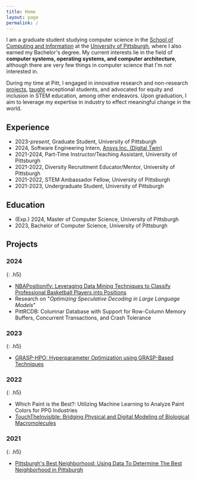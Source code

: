 ```yaml
---
title: Home
layout: page
permalink: /
---
```


I am a graduate student studying computer science in the [School of Computing and Information](https://sci.pitt.edu) at the [University of Pittsburgh](https://pitt.edu), where I also earned my Bachelor's degree. My current interests lie in the field of **computer systems, operating systems, and computer architecture**, although there are very few things in computer science that I'm _not_ interested in.

During my time at Pitt, I engaged in innovative research and non-research [projects](./projects/), [taught](./teaching/) exceptional students, and advocated for equity and inclusion in STEM education, among other endeavors. Upon graduation, I aim to leverage my expertise in industry to effect meaningful change in the world.

## Experience

- 2023-_present_, Graduate Student, University of Pittsburgh
- 2024, Software Engineering Intern, [Ansys Inc. (Digital Twin)](https://www.ansys.com/products/digital-twin)
- 2021-2024, Part-Time Instructor/Teaching Assistant, University of Pittsburgh
- 2021-2022, Diversity Recruitment Educator/Mentor, University of Pittsburgh
- 2021-2022, STEM Ambassador Fellow, University of Pittsburgh
- 2021-2023, Undergraduate Student, University of Pittsburgh

## Education

- (Exp.) 2024, Master of Computer Science, University of Pittsburgh
- 2023, Bachelor of Computer Science, University of Pittsburgh

## Projects

### 2024
{: .h5}

- [NBAPositionify: Leveraging Data Mining Techniques to Classify Professional Basketball Players into Positions](https://github.com/shinwookim/NBAPositionify)
- Research on "_Optimizing Speculative Decoding in Large Language Models_"
- PittRCDB: Columnar Database with Support for Row-Column Memory Buffers, Concurrent Transactions, and Crash Tolerance

### 2023
{: .h5}

- [GRASP-HPO: Hyperparameter Optimization using GRASP-Based Techniques](https://github.com/shinwookim/GRASP-HPO)

### 2022
{: .h5}

- Which Paint is the Best?: Utilizing Machine Learning to Analyze Paint Colors for PPG Industries
- [TouchTheInvisible: Bridging Physical and Digital Modeling of Biological Macromolecules](https://www.touchtheinvisible.com/)

### 2021
{: .h5}

- [Pittsburgh's Best Neighborhood: Using Data To Determine The Best Neighborhood in Pittsburgh](https://github.com/shinwookim/PGH-Best-Neighborhood)
